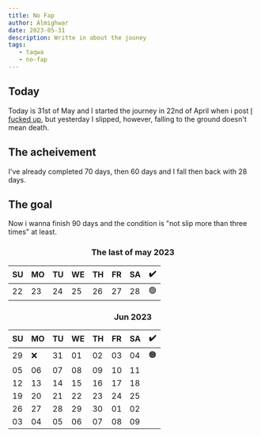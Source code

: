 ```yaml
---
title: No Fap
author: Almighwar
date: 2023-05-31
description: Writte in about the jouney 
tags:
   - taqwa
   - no-fap
---
```


## Today

Today is 31st of May and  I started the journey in 22nd of April when i post [I fucked up](/i/fucked/up), but yesterday I slipped, however, falling to the ground doesn't mean death.

## The acheivement 

I've already completed 70 days, then 60 days and I fall then back with 28 days. 

## The goal

Now i wanna finish 90 days and the condition is "not slip more than three times" at least.

<div id="header" align="center" style="text-align: center;">
   
### The last of may 2023
|SU|MO|TU|WE|TH|FR|SA|:heavy_check_mark:|
|-|-|-|-|-|-|-|-|
|22|23|24|25|26|27|28|:green_circle:|

### Jun 2023
|SU|MO|TU|WE|TH|FR|SA|:heavy_check_mark:|
|-|-|-|-|-|-|-|-|
|29|:x:|31|01|02|03|04|:orange_circle:|
|05|06|07|08|09|10|11||
|12|13|14|15|16|17|18||
|19|20|21|22|23|24|25||
|26|27|28|29|30|01|02||
|03|04|05|06|07|08|09||
</div>
